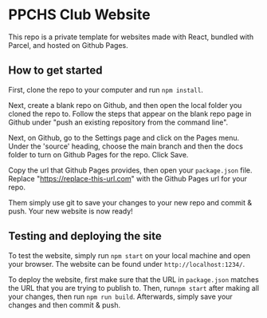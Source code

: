 # PPCHS Club Website

This repo is a private template for websites made with React, bundled with Parcel, and hosted on Github Pages. 

## How to get started

First, clone the repo to your computer and run `npm install`.

Next, create a blank repo on Github, and then open the local folder you cloned the repo to. Follow the steps that appear on the blank repo page in Github under "push an existing repository from the command line". 

Next, on Github, go to the Settings page and click on the Pages menu. Under the 'source' heading, choose the main branch and then the docs folder to turn on Github Pages for the repo. Click Save.

Copy the url that Github Pages provides, then open your `package.json` file. Replace "https://replace-this-url.com" with the Github Pages url for your repo. 

Them simply use git to save your changes to your new repo and commit & push. Your new website is now ready!

## Testing and deploying the site

To test the website, simply run `npm start` on your local machine and open your browser. The website can be found under `http://localhost:1234/`. 

To deploy the website, first make sure that the URL in `package.json` matches the URL that you are trying to publish to. Then, run`npm start` after making all your changes, then run `npm run build`. Afterwards, simply save your changes and then commit & push. 
